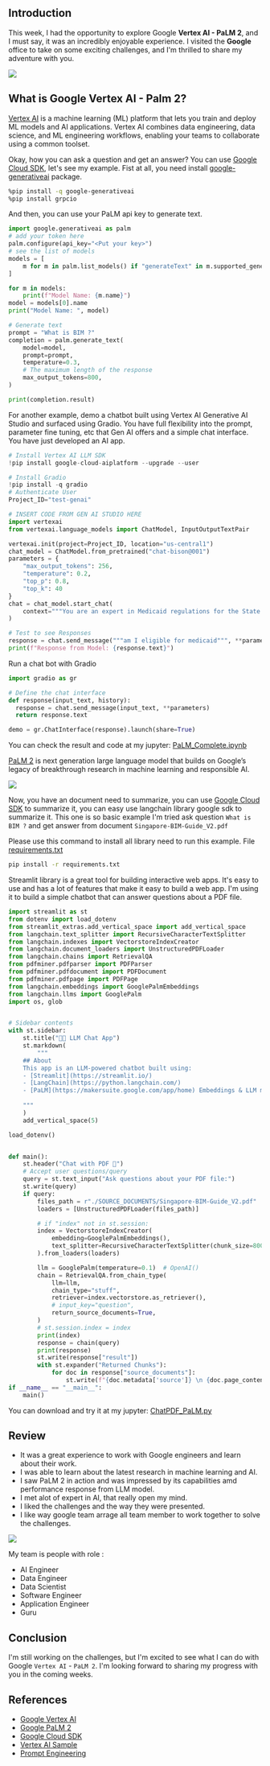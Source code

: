 
## Introduction

This week, I had the opportunity to explore Google **Vertex AI - PaLM 2**, and I must say, it was an incredibly enjoyable experience. I visited the **Google** office to take on some exciting challenges, and I'm thrilled to share my adventure with you.

![](pic/iShot_2023-10-08_23.20.12.png)

## What is Google Vertex AI - Palm 2?

[Vertex AI](https://cloud.google.com/vertex-ai/) is a machine learning (ML) platform that lets you train and deploy ML models and AI applications. Vertex AI combines data engineering, data science, and ML engineering workflows, enabling your teams to collaborate using a common toolset.

Okay, how you can ask a question and get an answer? You can use [Google Cloud SDK](https://cloud.google.com/sdk?hl=en), let's see my example. Fist at all, you need install [google-generativeai](https://github.com/google/generative-ai-python) package.

```bash
%pip install -q google-generativeai
%pip install grpcio
```

And then, you can use your PaLM api key to generate text.

```python
import google.generativeai as palm
# add your token here
palm.configure(api_key="<Put your key>")
# see the list of models
models = [
    m for m in palm.list_models() if "generateText" in m.supported_generation_methods
]

for m in models:
    print(f"Model Name: {m.name}")
model = models[0].name
print("Model Name: ", model)

# Generate text
prompt = "What is BIM ?"
completion = palm.generate_text(
    model=model,
    prompt=prompt,
    temperature=0.3,
    # The maximum length of the response
    max_output_tokens=800,
)

print(completion.result)
```
For another example, demo a chatbot built using Vertex AI Generative AI Studio and surfaced using Gradio.  You have full flexibility into the prompt, parameter fine tuning, etc that Gen AI offers and a simple chat interface.  You have just developed an AI app.

```py
# Install Vertex AI LLM SDK
!pip install google-cloud-aiplatform --upgrade --user

# Install Gradio
!pip install -q gradio
# Authenticate User
Project_ID="test-genai"

# INSERT CODE FROM GEN AI STUDIO HERE
import vertexai
from vertexai.language_models import ChatModel, InputOutputTextPair

vertexai.init(project=Project_ID, location="us-central1")
chat_model = ChatModel.from_pretrained("chat-bison@001")
parameters = {
    "max_output_tokens": 256,
    "temperature": 0.2,
    "top_p": 0.8,
    "top_k": 40
}
chat = chat_model.start_chat(
    context="""You are an expert in Medicaid regulations for the State of New York.  You will base all of your information on the website https://www.health.ny.gov/health_care/medicaid/.  Ask the user all the questions you need to determine if they are eligible for Medicaid or not.  Please cite where you got your answer.""",
)

# Test to see Responses
response = chat.send_message("""am I eligible for medicaid""", **parameters)
print(f"Response from Model: {response.text}")

```
Run a chat bot with Gradio

```py
import gradio as gr

# Define the chat interface
def response(input_text, history):
  response = chat.send_message(input_text, **parameters)
  return response.text

demo = gr.ChatInterface(response).launch(share=True)
```

You can check the result and code at my jupyter: [PaLM_Complete.ipynb](https://chuongmep.github.io/jupyter/lab?path=PaLM-PDFChat%2FPaLM_Complete.ipynb)

[PaLM 2](https://ai.google/discover/palm2/) is next generation large language model that builds on Google’s legacy of breakthrough research in machine learning and responsible AI.

![](pic/iShot_2023-10-09_21.33.29.png)

Now, you have an document need to summarize, you can use [Google Cloud SDK](https://cloud.google.com/sdk?hl=en) to summarize it, you can easy use langchain library google sdk to summarize it. This one is so basic example I'm tried ask question `What is BIM ?` and get answer from document `Singapore-BIM-Guide_V2.pdf`

Please use this command to install all library need to run this example. File [requirements.txt](https://chuongmep.github.io/jupyter/lab?path=PaLM-PDFChat%2Frequirements.txt)

```bash
pip install -r requirements.txt
```

Streamlit library is a great tool for building interactive web apps. It's easy to use and has a lot of features that make it easy to build a web app. I'm using it to build a simple chatbot that can answer questions about a PDF file.

```python
import streamlit as st
from dotenv import load_dotenv
from streamlit_extras.add_vertical_space import add_vertical_space
from langchain.text_splitter import RecursiveCharacterTextSplitter
from langchain.indexes import VectorstoreIndexCreator
from langchain.document_loaders import UnstructuredPDFLoader
from langchain.chains import RetrievalQA
from pdfminer.pdfparser import PDFParser
from pdfminer.pdfdocument import PDFDocument
from pdfminer.pdfpage import PDFPage
from langchain.embeddings import GooglePalmEmbeddings
from langchain.llms import GooglePalm
import os, glob


# Sidebar contents
with st.sidebar:
    st.title("🤗💬 LLM Chat App")
    st.markdown(
        """
    ## About
    This app is an LLM-powered chatbot built using:
    - [Streamlit](https://streamlit.io/)
    - [LangChain](https://python.langchain.com/)
    - [PaLM](https://makersuite.google.com/app/home) Embeddings & LLM model
 
    """
    )
    add_vertical_space(5)

load_dotenv()


def main():
    st.header("Chat with PDF 💬")
    # Accept user questions/query
    query = st.text_input("Ask questions about your PDF file:")
    st.write(query)
    if query:
        files_path = r"./SOURCE_DOCUMENTS/Singapore-BIM-Guide_V2.pdf"
        loaders = [UnstructuredPDFLoader(files_path)]

        # if "index" not in st.session:
        index = VectorstoreIndexCreator(
            embedding=GooglePalmEmbeddings(),
            text_splitter=RecursiveCharacterTextSplitter(chunk_size=800, chunk_overlap=0),
        ).from_loaders(loaders)

        llm = GooglePalm(temperature=0.1)  # OpenAI()
        chain = RetrievalQA.from_chain_type(
            llm=llm,
            chain_type="stuff",
            retriever=index.vectorstore.as_retriever(),
            # input_key="question",
            return_source_documents=True,
        )
        # st.session.index = index
        print(index)
        response = chain(query)
        print(response)
        st.write(response["result"])
        with st.expander("Returned Chunks"):
            for doc in response["source_documents"]:
                st.write(f"{doc.metadata['source']} \n {doc.page_content}")
if __name__ == "__main__":
    main()

```

You can download and try it at my jupyter: [ChatPDF_PaLM.py](https://chuongmep.github.io/jupyter/lab?path=PaLM-PDFChat%2FChatPDF_PaLM.py)

## Review

- It was a great experience to work with Google engineers and learn about their work.
- I was able to learn about the latest research in machine learning and AI.
- I saw PaLM 2 in action and was impressed by its capabilities amd performance response from LLM model.
- I met alot of expert in AI, that really open my mind.
- I liked the challenges and the way they were presented.
- I like way google team arrage all team member to work together to solve the challenges.

![](pic/iShot_2023-10-08_23.25.56.png)

My team is people with role : 

- AI Engineer
- Data Engineer
- Data Scientist
- Software Engineer
- Application Engineer
- Guru

## Conclusion

I'm still working on the challenges, but I'm excited to see what I can do with Google `Vertex AI` - `PaLM 2`. I'm looking forward to sharing my progress with you in the coming weeks.

## References

- [Google Vertex AI](https://cloud.google.com/vertex-ai)
- [Google PaLM 2](https://ai.google/discover/palm2/)
- [Google Cloud SDK](https://cloud.google.com/sdk?hl=en)
- [Vertex AI Sample](https://github.com/GoogleCloudPlatform/vertex-ai-samples/tree/main)
- [Prompt Engineering](https://www.youtube.com/watch?v=LBkb3NbpPI4)